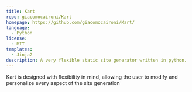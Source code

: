 ```yaml
---
title: Kart
repo: giacomocaironi/Kart
homepage: https://github.com/giacomocaironi/Kart/
language:
  - Python
license:
  - MIT
templates:
  - Jinja2
description: A very flexible static site generator written in python.
---
```


Kart is designed with flexibility in mind, allowing the user to modify and personalize every aspect of the site generation
